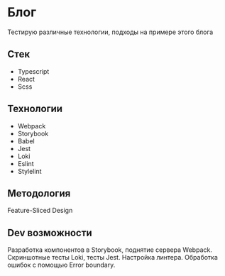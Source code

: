 # Блог
Тестирую различные технологии, подходы на примере этого блога

## Стек

 - Typescript
 - React
 - Scss

## Технологии

 - Webpack
 - Storybook
 - Babel
 - Jest
 - Loki
 - Eslint
 - Stylelint

## Методология
Feature-Sliced Design

## Dev возможности

Разработка компонентов в Storybook, поднятие сервера Webpack. Скриншотные тесты Loki, тесты Jest. Настройка линтера. Обработка ошибок с помощью Error boundary.